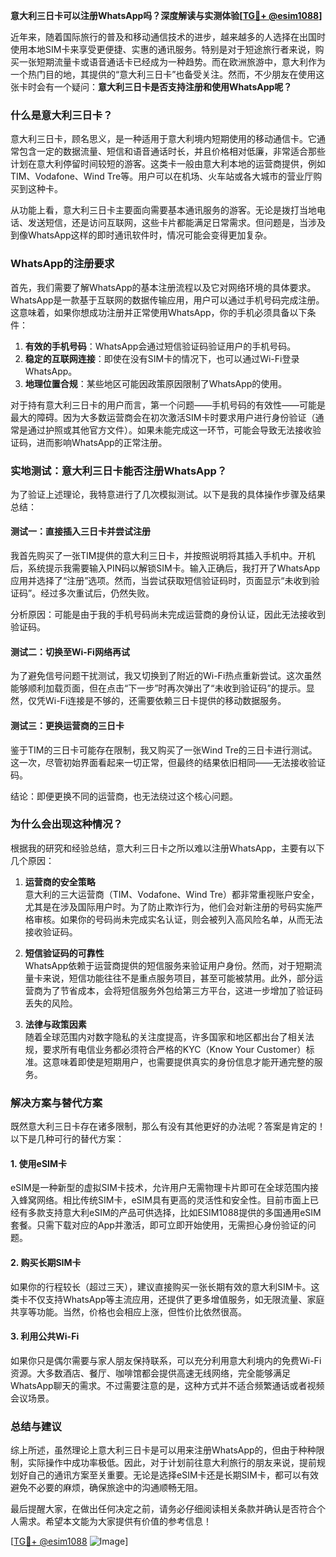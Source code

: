 **意大利三日卡可以注册WhatsApp吗？深度解读与实测体验[[TG💪+ @esim1088](https://t.me/s/esim1088)]**

近年来，随着国际旅行的普及和移动通信技术的进步，越来越多的人选择在出国时使用本地SIM卡来享受更便捷、实惠的通讯服务。特别是对于短途旅行者来说，购买一张短期流量卡或语音通话卡已经成为一种趋势。而在欧洲旅游中，意大利作为一个热门目的地，其提供的“意大利三日卡”也备受关注。然而，不少朋友在使用这张卡时会有一个疑问：**意大利三日卡是否支持注册和使用WhatsApp呢？**

### **什么是意大利三日卡？**

意大利三日卡，顾名思义，是一种适用于意大利境内短期使用的移动通信卡。它通常包含一定的数据流量、短信和语音通话时长，并且价格相对低廉，非常适合那些计划在意大利停留时间较短的游客。这类卡一般由意大利本地的运营商提供，例如TIM、Vodafone、Wind Tre等。用户可以在机场、火车站或各大城市的营业厅购买到这种卡。

从功能上看，意大利三日卡主要面向需要基本通讯服务的游客。无论是拨打当地电话、发送短信，还是访问互联网，这些卡片都能满足日常需求。但问题是，当涉及到像WhatsApp这样的即时通讯软件时，情况可能会变得更加复杂。

### **WhatsApp的注册要求**

首先，我们需要了解WhatsApp的基本注册流程以及它对网络环境的具体要求。WhatsApp是一款基于互联网的数据传输应用，用户可以通过手机号码完成注册。这意味着，如果你想成功注册并正常使用WhatsApp，你的手机必须具备以下条件：

1. **有效的手机号码**：WhatsApp会通过短信验证码验证用户的手机号码。
2. **稳定的互联网连接**：即使在没有SIM卡的情况下，也可以通过Wi-Fi登录WhatsApp。
3. **地理位置合规**：某些地区可能因政策原因限制了WhatsApp的使用。

对于持有意大利三日卡的用户而言，第一个问题——手机号码的有效性——可能是最大的障碍。因为大多数运营商会在初次激活SIM卡时要求用户进行身份验证（通常是通过护照或其他官方文件）。如果未能完成这一环节，可能会导致无法接收验证码，进而影响WhatsApp的正常注册。

### **实地测试：意大利三日卡能否注册WhatsApp？**

为了验证上述理论，我特意进行了几次模拟测试。以下是我的具体操作步骤及结果总结：

#### **测试一：直接插入三日卡并尝试注册**
我首先购买了一张TIM提供的意大利三日卡，并按照说明将其插入手机中。开机后，系统提示我需要输入PIN码以解锁SIM卡。输入正确后，我打开了WhatsApp应用并选择了“注册”选项。然而，当尝试获取短信验证码时，页面显示“未收到验证码”。经过多次重试后，仍然失败。

分析原因：可能是由于我的手机号码尚未完成运营商的身份认证，因此无法接收到验证码。

#### **测试二：切换至Wi-Fi网络再试**
为了避免信号问题干扰测试，我又切换到了附近的Wi-Fi热点重新尝试。这次虽然能够顺利加载页面，但在点击“下一步”时再次弹出了“未收到验证码”的提示。显然，仅凭Wi-Fi连接是不够的，还需要依赖三日卡提供的移动数据服务。

#### **测试三：更换运营商的三日卡**
鉴于TIM的三日卡可能存在限制，我又购买了一张Wind Tre的三日卡进行测试。这一次，尽管初始界面看起来一切正常，但最终的结果依旧相同——无法接收验证码。

结论：即便更换不同的运营商，也无法绕过这个核心问题。

### **为什么会出现这种情况？**

根据我的研究和经验总结，意大利三日卡之所以难以注册WhatsApp，主要有以下几个原因：

1. **运营商的安全策略**  
   意大利的三大运营商（TIM、Vodafone、Wind Tre）都非常重视账户安全，尤其是在涉及国际用户时。为了防止欺诈行为，他们会对新注册的号码实施严格审核。如果你的号码尚未完成实名认证，则会被列入高风险名单，从而无法接收验证码。

2. **短信验证码的可靠性**  
   WhatsApp依赖于运营商提供的短信服务来验证用户身份。然而，对于短期流量卡来说，短信功能往往不是重点服务项目，甚至可能被禁用。此外，部分运营商为了节省成本，会将短信服务外包给第三方平台，这进一步增加了验证码丢失的风险。

3. **法律与政策因素**  
   随着全球范围内对数字隐私的关注度提高，许多国家和地区都出台了相关法规，要求所有电信业务都必须符合严格的KYC（Know Your Customer）标准。这意味着即使是短期用户，也需要提供真实的身份信息才能开通完整的服务。

### **解决方案与替代方案**

既然意大利三日卡存在诸多限制，那么有没有其他更好的办法呢？答案是肯定的！以下是几种可行的替代方案：

#### **1. 使用eSIM卡**
eSIM是一种新型的虚拟SIM卡技术，允许用户无需物理卡片即可在全球范围内接入蜂窝网络。相比传统SIM卡，eSIM具有更高的灵活性和安全性。目前市面上已经有多款支持意大利eSIM的产品可供选择，比如ESIM1088提供的多国通用eSIM套餐。只需下载对应的App并激活，即可立即开始使用，无需担心身份验证的问题。

#### **2. 购买长期SIM卡**
如果你的行程较长（超过三天），建议直接购买一张长期有效的意大利SIM卡。这类卡不仅支持WhatsApp等主流应用，还提供了更多增值服务，如无限流量、家庭共享等功能。当然，价格也会相应上涨，但性价比依然很高。

#### **3. 利用公共Wi-Fi**
如果你只是偶尔需要与家人朋友保持联系，可以充分利用意大利境内的免费Wi-Fi资源。大多数酒店、餐厅、咖啡馆都会提供高速无线网络，完全能够满足WhatsApp聊天的需求。不过需要注意的是，这种方式并不适合频繁通话或者视频会议场景。

### **总结与建议**

综上所述，虽然理论上意大利三日卡是可以用来注册WhatsApp的，但由于种种限制，实际操作中成功率极低。因此，对于计划前往意大利旅行的朋友来说，提前规划好自己的通讯方案至关重要。无论是选择eSIM卡还是长期SIM卡，都可以有效避免不必要的麻烦，确保旅途中的沟通顺畅无阻。

最后提醒大家，在做出任何决定之前，请务必仔细阅读相关条款并确认是否符合个人需求。希望本文能为大家提供有价值的参考信息！

[[TG💪+ @esim1088](https://t.me/s/esim1088) ![Image](https://i.postimg.cc/4NQfJmqS/Snipaste-2025-05-13-00-14-12.png)]
